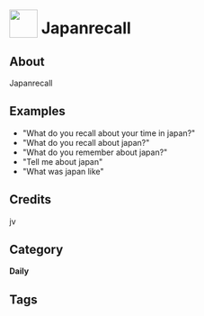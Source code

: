 # <img src="https://raw.githack.com/FortAwesome/Font-Awesome/master/svgs/solid/robot.svg" card_color="#22A7F0" width="50" height="50" style="vertical-align:bottom"/> Japanrecall


## About
Japanrecall

## Examples
* "What do you recall about your time in japan?"
* "What do you recall about japan?"
* "What do you remember about japan?"
* "Tell me about japan"
* "What was japan like"

## Credits
jv

## Category
**Daily**

## Tags

